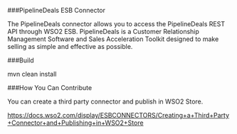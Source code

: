 ###PipelineDeals ESB Connector

The PipelineDeals connector allows you to access the PipelineDeals REST API through WSO2 ESB. PipelineDeals is a Customer Relationship Management Software and Sales Acceleration Toolkit designed to make selling as simple and effective as possible.

###Build

mvn clean install

###How You Can Contribute

You can create a third party connector and publish in WSO2 Store.

https://docs.wso2.com/display/ESBCONNECTORS/Creating+a+Third+Party+Connector+and+Publishing+in+WSO2+Store